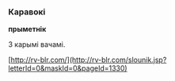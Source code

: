 ### Каравокі
**прыметнік**

З карымі вачамі.

<a rel="author">[http://rv-blr.com/](http://rv-blr.com/slounik.jsp?letterId=0&maskId=0&pageId=1330)</a>
